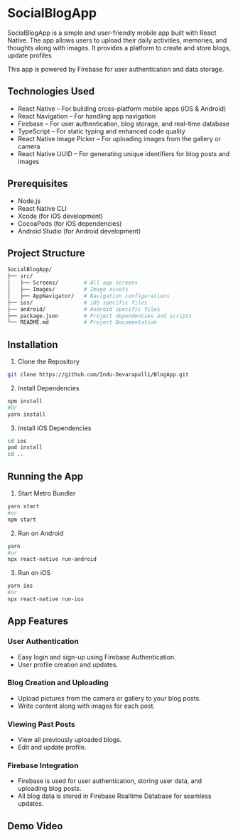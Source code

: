 # SocialBlogApp
SocialBlogApp is a simple and user-friendly mobile app built with React Native. The app allows users to upload their daily activities, memories, and thoughts along with images. It provides a platform to create and store blogs, update profiles

This app is powered by Firebase for user authentication and data storage.

## Technologies Used
* React Native – For building cross-platform mobile apps (iOS & Android)
* React Navigation – For handling app navigation
* Firebase – For user authentication, blog storage, and real-time database
* TypeScript – For static typing and enhanced code quality
* React Native Image Picker – For uploading images from the gallery or camera
* React Native UUID – For generating unique identifiers for blog posts and images

## Prerequisites
* Node.js
* React Native CLI 
* Xcode (for iOS development) 
* CocoaPods (for iOS dependencies) 
* Android Studio (for Android development) 

## Project Structure
```bash
SocialBlogApp/
├── src/
│   ├── Screens/        # All app screens
│   ├── Images/         # Image assets
│   ├── AppNavigator/   # Navigation configurations
├── ios/                # iOS specific files
├── android/            # Android specific files
├── package.json        # Project dependencies and scripts
└── README.md           # Project Documentation
```
## Installation
1. Clone the Repository
```bash
git clone https://github.com/Indu-Devarapalli/BlogApp.git
```
2. Install Dependencies
```bash
npm install
#Or 
yarn install
```
3. Install iOS Dependencies
```bash
cd ios
pod install
cd ..
```
## Running the App
1. Start Metro Bundler
```bash
yarn start
#or
npm start
```
2. Run on Android
```bash
yarn 
#or
npx react-native run-android
```
3. Run on iOS
```bash
yarn ios
#or
npx react-native run-ios
```
## App Features
### User Authentication
 * Easy login and sign-up using Firebase Authentication.
 * User profile creation and updates.
 ### Blog Creation and Uploading
 * Upload pictures from the camera or gallery to your blog posts.
 * Write content along with images for each post.
### Viewing Past Posts
 * View all previously uploaded blogs.
 * Edit and update profile.
### Firebase Integration
 * Firebase is used for user authentication, storing user data, and uploading blog posts.
 * All blog data is stored in Firebase Realtime Database for seamless updates.

## Demo Video
